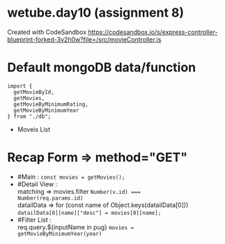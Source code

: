 # wetube.day10 (assignment 8)
Created with CodeSandbox
https://codesandbox.io/s/express-controller-blueprint-forked-3v2h0w?file=/src/movieController.js

# Default mongoDB data/function
```
import {
  getMovieById,
  getMovies,
  getMovieByMinimumRating,
  getMovieByMinimumYear
} from "./db";
```
- Moveis List

# Recap Form => method="GET"
- #Main : <code>const movies = getMovies();</code>   
- #Detail View :   
matching => movies.filter <code>Number(v.id) === Number(req.params.id)</code>   
datailData => for (const name of Object.keys(datailData[0])) <code>datailData[0][name]["desc"] = movies[0][name];</code>   
- #Filter List :   
req.query.${inputName in pug} <code>movies = getMovieByMinimumYear(year)</code>   
